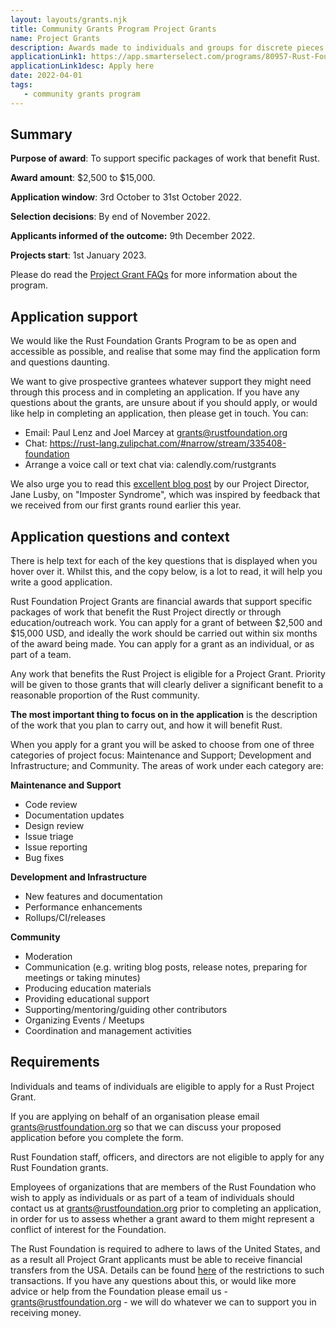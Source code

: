 ```yaml
---
layout: layouts/grants.njk
title: Community Grants Program Project Grants
name: Project Grants
description: Awards made to individuals and groups for discrete pieces of work in the range of $2,500 to $15,000. The budget for Project Grants is $350,000 in 2022. There are two application windows – one in April and one in October – awarding $175,000 in each. The April application window is now closed and the initial group of Project Grant awards was announced in June 2022. The second application window for 2022 opens on 3rd October 2022.
applicationLink1: https://app.smarterselect.com/programs/80957-Rust-Foundation
applicationLink1desc: Apply here
date: 2022-04-01
tags:
   - community grants program
---
```


## Summary

**Purpose of award**: To support specific packages of work that benefit Rust.

**Award amount**: $2,500 to $15,000.

**Application window**: 3rd October to 31st October 2022.

**Selection decisions**: By end of November 2022.

**Applicants informed of the outcome:** 9th December 2022.

**Projects start**: 1st January 2023.

Please do read the [Project Grant FAQs](https://foundation.rust-lang.org/grants-faqs/#project-grants) for more information about the program.

## Application support

We would like the Rust Foundation Grants Program to be as open and accessible as possible, and realise that some may find the application form and questions daunting.  

We want to give prospective grantees whatever support they might need through this process and in completing an application. If you have any questions about the grants, are unsure about if you should apply, or would like help in completing an application, then please get in touch. You can:

* Email: Paul Lenz and Joel Marcey at grants@rustfoundation.org
* Chat: https://rust-lang.zulipchat.com/#narrow/stream/335408-foundation 
* Arrange a voice call or text chat via: calendly.com/rustgrants

We also urge you to read this [excellent blog post](https://blog.rust-lang.org/inside-rust/2022/04/19/imposter-syndrome.html) by our Project Director, Jane Lusby, on "Imposter Syndrome", which was inspired by feedback that we received from our first grants round earlier this year.

## Application questions and context

There is help text for each of the key questions that is displayed when you hover over it. Whilst this, and the copy below, is a lot to read, it will help you write a good application.

Rust Foundation Project Grants are financial awards that support specific packages of work that benefit the Rust Project directly or through education/outreach work. You can apply for a grant of between $2,500 and $15,000 USD, and ideally the work should be carried out within six months of the award being made. You can apply for a grant as an individual, or as part of a team.  

Any work that benefits the Rust Project is eligible for a Project Grant. Priority will be given to those grants that will clearly deliver a significant benefit to a reasonable proportion of the Rust community.

**The most important thing to focus on in the application** is the description of the work that you plan to carry out, and how it will benefit Rust.

When you apply for a grant you will be asked to choose from one of three categories of project focus: Maintenance and Support; Development and Infrastructure; and Community. The areas of work under each category are:

**Maintenance and Support**
* Code review
* Documentation updates
* Design review
* Issue triage
* Issue reporting
* Bug fixes

**Development and Infrastructure**
* New features and documentation
* Performance enhancements
* Rollups/CI/releases

**Community**
* Moderation
* Communication (e.g. writing blog posts, release notes, preparing for meetings or taking minutes)
* Producing education materials
* Providing educational support
* Supporting/mentoring/guiding other contributors
* Organizing Events / Meetups
* Coordination and management activities

## Requirements

Individuals and teams of individuals are eligible to apply for a Rust Project Grant. 

If you are applying on behalf of an organisation please email grants@rustfoundation.org so that we can discuss your proposed application before you complete the form.

Rust Foundation staff, officers, and directors are not eligible to apply for any Rust Foundation grants.

Employees of organizations that are members of the Rust Foundation who wish to apply as individuals or as part of a team of individuals should contact us at grants@rustfoundation.org prior to completing an application, in order for us to assess whether a grant award to them might represent a conflict of interest for the Foundation.

The Rust Foundation is required to adhere to laws of the United States, and as a result all Project Grant applicants must be able to receive financial transfers from the USA. Details can be found [here](https://home.treasury.gov/policy-issues/financial-sanctions/sanctions-programs-and-country-information) of the restrictions to such transactions.  If you have any questions about this, or would like more advice or help from the Foundation please email us - grants@rustfoundation.org - we will do whatever we can to support you in receiving money.